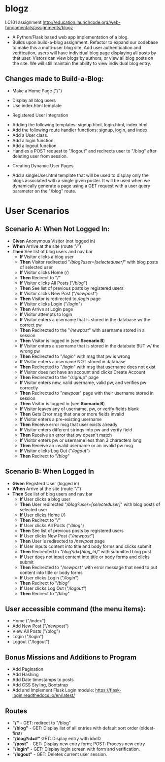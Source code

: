# blogz
LC101 assignment
http://education.launchcode.org/web-fundamentals/assignments/blogz

- A Python/Flask based web app implementation of a blog.  
- Builds upon build-a-blog assignment. Refactor to expand our codebase to make this a multi-user blog site. Add user authentication and verification, users will have individual blog page displaying all posts by that user. Vistors can view blogs by authors, or view all blog posts on the site. We will still maintain the ability to view individual blog entry.

## Changes made to Build-a-Blog:

* Make a Home Page ("/")
- Display all blog users
- Use index.html template

* Registered User Integration
- Adding the following templates: signup.html, login.html, index.html.
- Add the following route handler functions: signup, login, and index.
- Add a User class.
- Add a login function.
- Add a logout function.
- Handles a POST request to "/logout" and redirects user to "/blog" after deleting user from session.

* Creating Dynamic User Pages
- Add a singleUser.html template that will be used to display only the blogs associated with a single given poster. It will be used when we dynamically generate a page using a GET request with a user query parameter on the "/blog" route.

# User Scenarios

## Scenario A: When Not Logged In:

* **Given** Anonymous Visitor (not logged in)
* **When** Arrive at the site (route _"/"_)
* **Then** See list of blog users and nav bar
  - **If** Visitor clicks a blog user
  - **Then** Visitor redirected "_/blog?user=[selecteduser]_" with blog posts of selected user
  - **If** Visitor clicks Home (_/_)
  - **Then** Redirect to "_/_"
  - **If** Visitor clicks All Posts ("_/blog_")
  - **Then** See list of previous posts by registered users
  - **If** Visitor clicks New Post ("_/newpost_")
  - **Then** Visitor is redirected to _/login_ page
  - **If** Visitor clicks Login ("_/login_")
  - **Then** Arrive at Login page
  - **If** Visitor attempts to login
  - **If** Visitor enters a username that is stored in the database w/ the correct pw
  - **Then** Redirected to the "_/newpost_" with username stored in a session
  - **Then** Visitor is logged in (see **Scenario B**)
  - **If** Visitor enters a username that is stored in the databate BUT w/ the wrong pw
  - **Then** Redirected to "_/login_" with msg that pw is wrong
  - **If** Visitor enters a username NOT stored in database
  - **Then** Redirected to "_/login_" with msg that username does not exist
  - **If** Visitor does not have an account and clicks Create Account
  - **Then** Redirected to the "_/signup_" page
  - **If** Visitor enters new, valid username, valid pw, and verifies pw correctly
  - **Then** Redirected to "_newpost_" page with their username stored in session
  - **Then** Visitor is logged in (see **Scenario B**)
  - **If** Visitor leaves any of username, pw, or verify fields blank
  - **Then** Gets Error msg that one or more fields invalid
  - **If** Visitor enters a pre-existing username
  - **Then** Receive error msg that user exists already
  - **If** Visitor enters different strings into pw and verify field
  - **Then** Receive an error that pw doesn't match
  - **If** Visitor enters pw or username less than 3 characters long
  - **Then** Receive an invalid username or an invalid pw msg
  - **If** Visitor clicks Log Out ("_/logout_")
  - **Then** Redirect to "_/blog_"
                 
## Scenario B: When Logged In

* **Given** Registerd User (logged in)
* **When** Arrive at the site (route _"/"_)
* **Then** See list of blog users and nav bar
  - **If** User clicks a blog user
  - **Then** User redirected "_/blog?user=[selecteduser]_" with blog posts of selected user
  - **If** User clicks Home (_/_)
  - **Then** Redirect to "_/_"
  - **If** User clicks All Posts ("_/blog_")
  - **Then** See list of previous posts by registered users
  - **If** User clicks New Post ("_/newpost_")
  - **Then** User is redirected to _/newpost_ page
  - **If** User inputs content into title and body forms and clicks submit
  - **Then** Redirected to _"blog?id=[blog_id]"_ with submitted blog post 
  - **If** User does not input content into title or body forms and clicks submit
  - **Then** Redirected to _"/newpost"_ with error message that need to put content into title or body forms
  - **If** User clicks Login ("_/login_")
  - **Then** Redirect to "_/blog_"
  - **If** User clicks Log Out ("_/logout_")
  - **Then** Redirect to "_/blog_"

## User accessible command (the menu items):
* Home ("/index")
* Add New Post ("/newpost")
* View All Posts ("/blog")
* Login ("/login")
* Logout ("/logout")

## Bonus Missions and Additions to Program
* Add Pagination
* Add Hashing
* Add Date timestamps to posts
* Add CSS Styling, Bootstrap 
* Add and Implement Flask Login module: https://flask-login.readthedocs.io/en/latest/

## Routes
* **"/"** - GET: redirect to "/blog"
* **"/blog"** - GET: Display list of all entries with default sort order (oldest-first)
* **"/blog?id=#"** GET: Display entry with id=ID
* **"/post"** - GET: Display new entry form; POST: Process new entry
* **"/login"** - GET: Display login screen with form and verification.
* **"/logout"** - GET: Deletes current user session.

